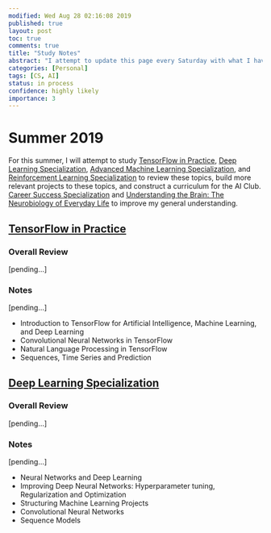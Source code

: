 ```yaml
---
modified: Wed Aug 28 02:16:08 2019
published: true
layout: post
toc: true
comments: true
title: "Study Notes"
abstract: "I attempt to update this page every Saturday with what I have learned. You will find my study notes, which includes: Notes, Reviews, and Thoughts."
categories: [Personal]
tags: [CS, AI]
status: in process
confidence: highly likely
importance: 3
---
```

# Summer 2019
For this summer, I will attempt to study [TensorFlow in Practice](https://www.coursera.org/specializations/tensorflow-in-practice), [Deep Learning Specialization](https://www.coursera.org/specializations/deep-learning), [Advanced Machine Learning Specialization](https://www.coursera.org/specializations/aml), and [Reinforcement Learning Specialization](https://www.coursera.org/specializations/reinforcement-learning) to review these topics, build more relevant projects to these topics, and construct a curriculum for the AI Club. [Career Success Specialization](https://www.coursera.org/specializations/career-success) and [Understanding the Brain: The Neurobiology of Everyday Life](https://www.coursera.org/learn/neurobiology) to improve my general understanding.

## [TensorFlow in Practice](https://www.coursera.org/specializations/tensorflow-in-practice)
### Overall Review
[pending...]
### Notes
[pending...]
* Introduction to TensorFlow for Artificial Intelligence, Machine Learning, and Deep Learning
* Convolutional Neural Networks in TensorFlow
* Natural Language Processing in TensorFlow
* Sequences, Time Series and Prediction

## [Deep Learning Specialization](https://www.coursera.org/specializations/deep-learning)
### Overall Review
[pending...]

### Notes
[pending...]
* Neural Networks and Deep Learning
* Improving Deep Neural Networks: Hyperparameter tuning, Regularization and Optimization
* Structuring Machine Learning Projects
* Convolutional Neural Networks
* Sequence Models
